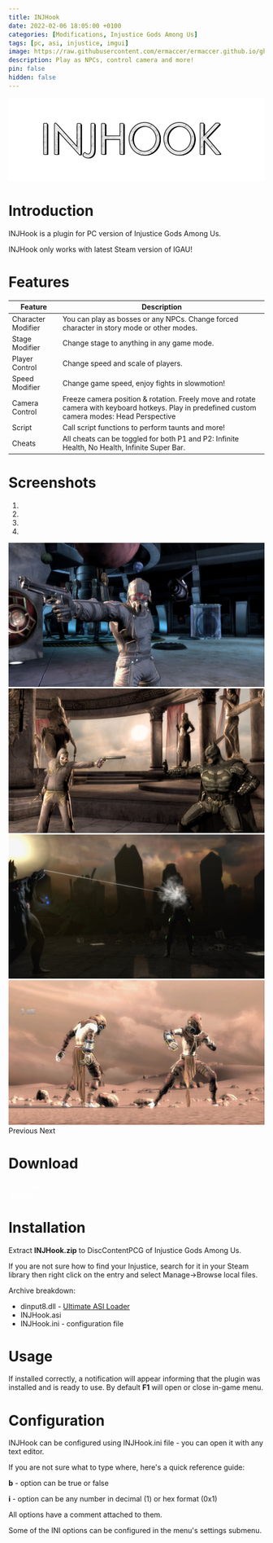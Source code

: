 ```yaml
---
title: INJHook
date: 2022-02-06 18:05:00 +0100
categories: [Modifications, Injustice Gods Among Us]
tags: [pc, asi, injustice, imgui]   
image: https://raw.githubusercontent.com/ermaccer/ermaccer.github.io/gh-pages/assets/mods/dcf/injhook/1.jpg
description: Play as NPCs, control camera and more!
pin: false
hidden: false
---
```


 <img class="img-fluid mx-auto" alt="injhook" src="https://raw.githubusercontent.com/ermaccer/ermaccer.github.io/gh-pages/assets/projects/injhook_logo_export.png">

# Introduction
INJHook is a plugin for PC version of Injustice Gods Among Us.

<div class="alert bg-dark">
 INJHook only works with latest Steam version of IGAU!
</div>

# Features

| Feature | Description |
| --- | --- |
|Character Modifier| You can play as bosses or any NPCs. Change forced character in story mode or other modes. |
|Stage Modifier| Change stage to anything in any game mode.  |
|Player Control| Change speed and scale of players. |
|Speed Modifier| Change game speed, enjoy fights in slowmotion!  |
|Camera Control| Freeze camera position & rotation. Freely move and rotate camera with keyboard hotkeys. Play in predefined custom camera modes: Head Perspective  |
|Script| Call script functions to perform taunts and more! |
|Cheats| All cheats can be toggled for both P1 and P2: Infinite Health, No Health, Infinite Super Bar. |

# Screenshots

<div id="carouselScreenshots" class="carousel slide" data-ride="carousel">
  <ol class="carousel-indicators">
    <li data-target="#carouselScreenshots" data-slide-to="0" class="active"></li>
    <li data-target="#carouselScreenshots" data-slide-to="1"></li>
    <li data-target="#carouselScreenshots" data-slide-to="2"></li>
	<li data-target="#carouselScreenshots" data-slide-to="3"></li>
  </ol>
  <div class="carousel-inner">
    <div class="carousel-item active">
      <img class="d-block w-100" src="https://raw.githubusercontent.com/ermaccer/ermaccer.github.io/gh-pages/assets/mods/dcf/injhook/1.jpg">
    </div>
    <div class="carousel-item">
      <img class="d-block w-100" src="https://raw.githubusercontent.com/ermaccer/ermaccer.github.io/gh-pages/assets/mods/dcf/injhook/2.jpg">
    </div>
    <div class="carousel-item">
      <img class="d-block w-100" src="https://raw.githubusercontent.com/ermaccer/ermaccer.github.io/gh-pages/assets/mods/dcf/injhook/3.jpg">
    </div>
	<div class="carousel-item">
      <img class="d-block w-100" src="https://raw.githubusercontent.com/ermaccer/ermaccer.github.io/gh-pages/assets/mods/dcf/injhook/4.jpg">
    </div>
  </div>
  <a class="carousel-control-prev" href="#carouselScreenshots" style="text-decoration: none;" role="button" data-slide="prev">
    <span class="carousel-control-prev-icon" aria-hidden="true"></span>
    <span class="sr-only">Previous</span>
  </a>
  <a class="carousel-control-next" href="#carouselScreenshots" style="text-decoration: none;" role="button" data-slide="next">
    <span class="carousel-control-next-icon" aria-hidden="true"></span>
    <span class="sr-only">Next</span>
  </a>
</div>

# Download

<a class="btn btn-block btn-dark bg-dark text-gray btn-lg" style="color: white;" href="https://github.com/ermaccer/INJHook/releases/latest/download/injhook.zip" role="button">
<i class="fas fa-download"></i>
Download
</a>
<br>
<a class="btn btn-block btn-dark bg-dark text-gray btn-lg" style="color: white;" href="https://github.com/ermaccer/INJHook/" role="button">
<i class="fab fa-github"></i>
Source
</a>

# Installation 

Extract **INJHook.zip** to DiscContentPCG of Injustice Gods Among Us.

If you are not sure how to find your Injustice, search for it in your Steam library then right click on the entry and select Manage->Browse local files.

Archive breakdown:

 - dinput8.dll - [Ultimate ASI Loader](https://github.com/ThirteenAG/Ultimate-ASI-Loader/)
 - INJHook.asi 
 - INJHook.ini - configuration file


# Usage

If installed correctly, a notification will appear informing that the plugin was installed
and is ready to use. By default **F1** will open or close in-game menu.


# Configuration

INJHook can be configured using INJHook.ini file - you can open it with any text editor.


If you are not sure what to type where, here's a quick reference guide:

**b** - option can be true or false

**i** - option can be any number in decimal (1) or hex format (0x1)

All options have a comment attached to them.



<div class="alert bg-dark">
 Some of the INI options can be configured in the menu's settings submenu.
</div>


